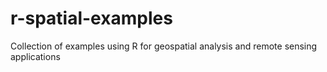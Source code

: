 # r-spatial-examples
Collection of examples using R for geospatial analysis and remote sensing applications
